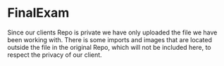 # FinalExam
Since our clients Repo is private we have only uploaded the file we have been working with. 
There is some imports and images that are located outside the file in the original Repo, which will not be included here, to respect the privacy of our client.
